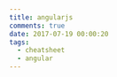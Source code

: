 ```yaml
---
title: angularjs
comments: true
date: 2017-07-19 00:00:20
tags:
  - cheatsheet
  - angular
---
```


<!-- more -->